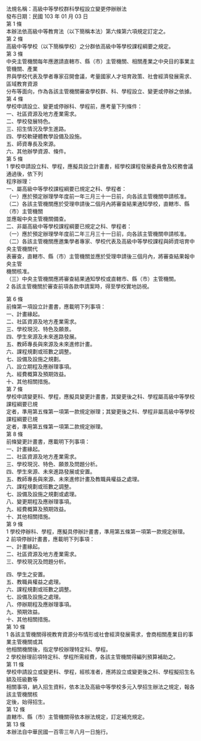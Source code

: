 法規名稱：高級中等學校群科學程設立變更停辦辦法  
發布日期：民國 103 年 01 月 03 日  
第 1 條  
本辦法依高級中等教育法（以下簡稱本法）第六條第六項規定訂定之。  
第 2 條  
高級中等學校（以下簡稱學校）之分群依高級中等學校課程綱要之規定。  
第 3 條  
中央主管機關每年應邀請直轄市、縣（市）主管機關、相關產業之中央目的事業主管機關、產業  
界與學校代表及學者專家召開會議，考量國家人才培育政策、社會經濟發展需求、區域教育資源  
分布等面向，作為各該主管機關審查學校群、科、學程設立、變更或停辦之依據。  
第 4 條  
學校申請設立、變更或停辦科、學程前，應考量下列條件：  
一、社區資源及地方產業需求。  
二、學校發展特色。  
三、招生情況及學生進路。  
四、學校軟硬體教學設備及設施。  
五、師資專長及來源。  
六、其他辦學資源、條件。  
第 5 條  
1 學校申請設立科、學程，應擬具設立計畫書，經學校課程發展委員會及校務會議通過後，依下列  
程序辦理：  
一、屬高級中等學校課程綱要已規定之科、學程者：  
（一）應於預定辦理學年度前一年三月三十一日前，向各該主管機關申請核准。  
（二）各該主管機關應於受理申請後二個月內將審查結果通知學校，直轄市、縣（市）主管機關  
並應報中央主管機關備查。  
二、非屬高級中等學校課程綱要已規定之科、學程者：  
（一）應於預定辦理學年度前二年三月三十一日前，向各該主管機關申請核准。  
（二）各該主管機關應邀集學者專家、學校代表及高級中等學校課程與師資培育中央主管機關代  
表審查，直轄市、縣（市）主管機關並應於受理申請後三個月內，將審查結果報中央主管  
機關核准。  
（三）中央主管機關應將審查結果通知學校或直轄市、縣（市）主管機關。  
2 各該主管機關於審查前項各款申請案時，得至學校實地訪視。  


第 6 條  
前條第一項設立計畫書，應載明下列事項：  
一、計畫緣起。  
二、社區資源及地方產業需求。  
三、學校現況、特色及願景。  
四、學生來源及未來進路發展。  
五、教師專長與來源及未來進修計畫。  
六、課程規劃或班數之調整。  
七、設備及設施之規劃。  
八、設立期程及應辦理事項。  
九、經費概算及預期效益。  
十、其他相關措施。  
第 7 條  
學校申請變更科、學程，應擬具變更計畫書，其變更後之科、學程屬高級中等學校課程綱要已規  
定者，準用第五條第一項第一款規定辦理；其變更後之科、學程非屬高級中等學校課程綱要已規  
定者，準用第五條第一項第二款規定辦理。  
第 8 條  
前條變更計畫書，應載明下列事項：  
一、計畫緣起。  
二、社區資源及地方產業需求。  
三、學校現況、特色、願景及問題分析。  
四、學生來源、未來進路發展或安置。  
五、教師專長與來源、未來進修計畫及教職員權益之處理。  
六、課程規劃或班數之調整。  
七、設備及設施之規劃或處理。  
八、變更期程及應辦理事項。  
九、經費概算及預期效益。  
十、其他相關措施。  
第 9 條  
1 學校停辦科、學程，應擬具停辦計畫書，準用第五條第一項第一款規定辦理。  
2 前項停辦計畫書，應載明下列事項：  
一、計畫緣起。  
二、社區資源及地方產業需求。  
三、學校現況及問題分析。  


四、學生之安置。  
五、教職員權益之處理。  
六、課程規劃或班數之調整。  
七、設備及設施之處理。  
八、停辦期程及應辦理事項。  
九、預期效益。  
十、其他相關措施。  
第 10 條  
1 各該主管機關得視教育資源分布情形或社會經濟發展需求，會商相關產業目的事業主管機關或其  
他相關機關後，指定學校辦理特定科、學程。  
2 學校辦理前項特定科、學程所需經費，各該主管機關得編列預算補助之。  
第 11 條  
學校申請設立或變更科、學程，經核准者，應將設立或變更後之科、學程擬招生名額及班級數等  
相關事項，納入招生資料，依本法及高級中等學校多元入學招生辦法之規定，報各該主管機關核  
定後，始得招生。  
第 12 條  
直轄市、縣（市）主管機關得依本辦法規定，訂定補充規定。  
第 13 條  
本辦法自中華民國一百零三年八月一日施行。  


